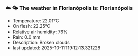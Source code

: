 ### ☁️ 🌤️  The weather in Florianópolis is: Florianópolis

- Temperature: 22.01°C
- On flesh: 22.25°C
- Relative air humidity: 76%
- Rain: 0.0 mm
- Description: Broken clouds
- last updated: 2025-10-11T19:12:13.321228
